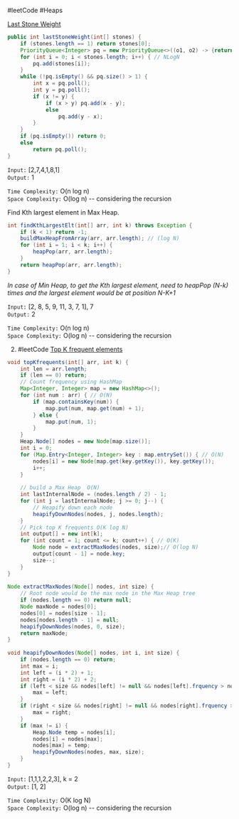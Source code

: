 #leetCode  #Heaps 

[Last Stone Weight](https://leetcode.com/problems/last-stone-weight/)

```java
public int lastStoneWeight(int[] stones) {  
    if (stones.length == 1) return stones[0];  
    PriorityQueue<Integer> pq = new PriorityQueue<>((o1, o2) -> {return o2 - o1;});  
    for (int i = 0; i < stones.length; i++) { // NLogN  
        pq.add(stones[i]);  
    }  
    while (!pq.isEmpty() && pq.size() > 1) {  
        int x = pq.poll();  
        int y = pq.poll();  
        if (x != y) {  
            if (x > y) pq.add(x - y);  
            else  
                pq.add(y - x);  
        }  
    }  
    if (pq.isEmpty()) return 0;  
    else  
        return pq.poll();  
}
```

`Input:` [2,7,4,1,8,1]\
`Output:` 1

`Time Complexity:` O(n log n)\
`Space Complexity:`  O(log n) -- considering the recursion

Find Kth largest element in Max Heap.

```java
int findKthLargestElt(int[] arr, int k) throws Exception {  
    if (k < 1) return -1;  
    buildMaxHeapFromArray(arr, arr.length); // (log N)  
    for (int i = 1; i < k; i++) {  
        heapPop(arr, arr.length);  
    }  
    return heapPop(arr, arr.length);  
}
```

*In case of Min Heap, to get the Kth largest element, need to heapPop  (N-k) times and the largest element would be at position N-K+1*

`Input:` [2, 8, 5, 9, 11, 3, 7, 1], 7\
`Output:` 2

`Time Complexity:` O(n log n)\
`Space Complexity:`  O(log n) -- considering the recursion

2. #leetCode [Top K frequent elements](https://leetcode.com/problems/top-k-frequent-elements/)

```java
void topKfrequents(int[] arr, int k) {  
    int len = arr.length;  
    if (len == 0) return;  
    // Count frequency using HashMap  
    Map<Integer, Integer> map = new HashMap<>();  
    for (int num : arr) { // O(N)  
        if (map.containsKey(num)) {  
            map.put(num, map.get(num) + 1);  
        } else {  
            map.put(num, 1);  
        }  
    }  
    Heap.Node[] nodes = new Node[map.size()];  
    int i = 0;  
    for (Map.Entry<Integer, Integer> key : map.entrySet()) { // O(N)  
        nodes[i] = new Node(map.get(key.getKey()), key.getKey());  
        i++;  
    }  
  
    // build a Max Heap  O(N)  
    int lastInternalNode = (nodes.length / 2) - 1;  
    for (int j = lastInternalNode; j >= 0; j--) {  
        // Heapify down each node  
        heapifyDownNodes(nodes, j, nodes.length);  
    }  
    // Pick top K frequents O(K log N)  
	int output[] = new int[k];  
	for (int count = 1; count <= k; count++) { // O(K)  
	    Node node = extractMaxNodes(nodes, size);// O(log N)  
	    output[count - 1] = node.key;  
	    size--;  
	}  
}  
  
Node extractMaxNodes(Node[] nodes, int size) {  
    // Root node would be the max node in the Max Heap tree  
    if (nodes.length == 0) return null;  
    Node maxNode = nodes[0];  
    nodes[0] = nodes[size - 1];  
    nodes[nodes.length - 1] = null;  
    heapifyDownNodes(nodes, 0, size);  
    return maxNode;  
}  
  
void heapifyDownNodes(Node[] nodes, int i, int size) {  
    if (nodes.length == 0) return;  
    int max = i;  
    int left = (i * 2) + 1;  
    int right = (i * 2) + 2;  
    if (left < size && nodes[left] != null && nodes[left].frquency > nodes[max].frquency) {  
        max = left;  
    }  
    if (right < size && nodes[right] != null && nodes[right].frquency > nodes[max].frquency) {  
        max = right;  
    }  
    if (max != i) {  
        Heap.Node temp = nodes[i];  
        nodes[i] = nodes[max];  
        nodes[max] = temp;  
        heapifyDownNodes(nodes, max, size);  
    }  
}
```

`Input:` [1,1,1,2,2,3], k = 2\
`Output:` [1, 2]

`Time Complexity:` O(K log N)\
`Space Complexity:`  O(log n) -- considering the recursion
